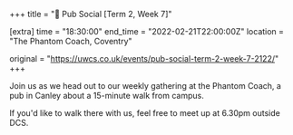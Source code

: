 +++
title = "🍔 Pub Social [Term 2, Week 7]"

[extra]
time = "18:30:00"
end_time = "2022-02-21T22:00:00Z"
location = "The Phantom Coach, Coventry"

original = "https://uwcs.co.uk/events/pub-social-term-2-week-7-2122/"    
+++

Join us as we head out to our weekly gathering at the Phantom Coach, a pub in Canley about a 15-minute walk from campus.

If you'd like to walk there with us, feel free to meet up at 6.30pm outside DCS.

